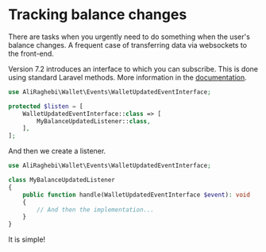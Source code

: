 # Tracking balance changes

There are tasks when you urgently need to do something when the user's balance changes. A frequent case of transferring data via websockets to the front-end.

Version 7.2 introduces an interface to which you can subscribe.
This is done using standard Laravel methods.
More information in the [documentation](https://laravel.com/docs/8.x/events).

```php
use AliRaghebi\Wallet\Events\WalletUpdatedEventInterface;

protected $listen = [
    WalletUpdatedEventInterface::class => [
        MyBalanceUpdatedListener::class,
    ],
];
```

And then we create a listener.

```php
use AliRaghebi\Wallet\Events\WalletUpdatedEventInterface;

class MyBalanceUpdatedListener
{
    public function handle(WalletUpdatedEventInterface $event): void
    {
        // And then the implementation...
    }
}
```

It is simple!
